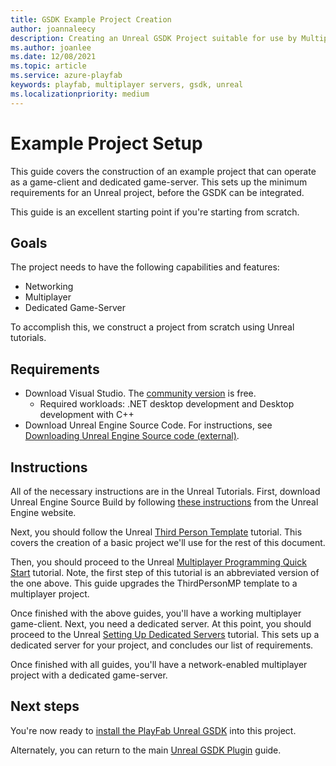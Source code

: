 ```yaml
---
title: GSDK Example Project Creation
author: joannaleecy
description: Creating an Unreal GSDK Project suitable for use by Multiplayer Servers
ms.author: joanlee
ms.date: 12/08/2021
ms.topic: article
ms.service: azure-playfab
keywords: playfab, multiplayer servers, gsdk, unreal
ms.localizationpriority: medium
---
```


# Example Project Setup

This guide covers the construction of an example project that can operate as a game-client and dedicated game-server. This sets up the minimum requirements for an Unreal project, before the GSDK can be integrated.

This guide is an excellent starting point if you're starting from scratch.

## Goals

The project needs to have the following capabilities and features:

* Networking
* Multiplayer
* Dedicated Game-Server

To accomplish this, we construct a project from scratch using Unreal tutorials.

## Requirements

* Download Visual Studio. The [community version](https://visualstudio.microsoft.com/vs/community/) is free.
    * Required workloads: .NET desktop development and Desktop development with C++
* Download Unreal Engine Source Code. For instructions, see [Downloading Unreal Engine Source code (external)](https://docs.unrealengine.com/ProgrammingAndScripting/ProgrammingWithCPP/DownloadingSourceCode/).

## Instructions

All of the necessary instructions are in the Unreal Tutorials. First, download Unreal Engine Source Build by following [these instructions](https://docs.unrealengine.com/ProgrammingAndScripting/ProgrammingWithCPP/DownloadingSourceCode/) from the Unreal Engine website.

Next, you should follow the Unreal [Third Person Template](https://docs.unrealengine.com/Resources/Templates/ThirdPerson/) tutorial. This covers the creation of a basic project we'll use for the rest of this document.

Then, you should proceed to the Unreal [Multiplayer Programming Quick Start](https://docs.unrealengine.com/InteractiveExperiences/Networking/QuickStart/) tutorial. Note, the first step of this tutorial is an abbreviated version of the one above. This guide upgrades the ThirdPersonMP template to a multiplayer project.

Once finished with the above guides, you'll have a working multiplayer game-client. Next, you need a dedicated server. At this point, you should proceed to the Unreal [Setting Up Dedicated Servers](https://docs.unrealengine.com/InteractiveExperiences/Networking/HowTo/DedicatedServers/) tutorial. This sets up a dedicated server for your project, and concludes our list of requirements.

Once finished with all guides, you'll have a network-enabled multiplayer project with a dedicated game-server.

## Next steps

You're now ready to [install the PlayFab Unreal GSDK](third-person-mp-example-gsdk-project-setup.md) into this project.

Alternately, you can return to the main [Unreal GSDK Plugin](index.md#project-gsdk-setup) guide.
